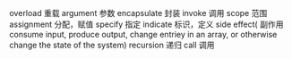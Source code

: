 ﻿overload  		重载
argument  		参数
encapsulate 		封装
invoke			调用
scope			范围
assignment 		分配，赋值
specify 		指定
indicate		标识，定义
side effect(		副作用
	consume input, produce output, change entriey in an array, or otherwise change the state 
	of the system)
recursion		递归
call			调用